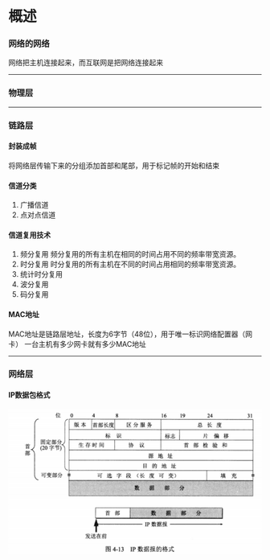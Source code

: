 # 概述
### 网络的网络
网络把主机连接起来，而互联网是把网络连接起来
***

### 物理层
***

### 链路层
#### 封装成帧
将网络层传输下来的分组添加首部和尾部，用于标记帧的开始和结束
#### 信道分类
1. 广播信道
2. 点对点信道
   
#### 信道复用技术
1. 频分复用
   频分复用的所有主机在相同的时间占用不同的频率带宽资源。
2. 时分复用
   时分复用的所有主机在不同的时间占用相同的频率带宽资源。
3. 统计时分复用
4. 波分复用
5. 码分复用
   
#### MAC地址
MAC地址是链路层地址，长度为6字节（48位），用于唯一标识网络配置器（网卡）
一台主机有多少网卡就有多少MAC地址

***
### 网络层
#### IP数据包格式
![avatar](/static/IPHeader.png)


